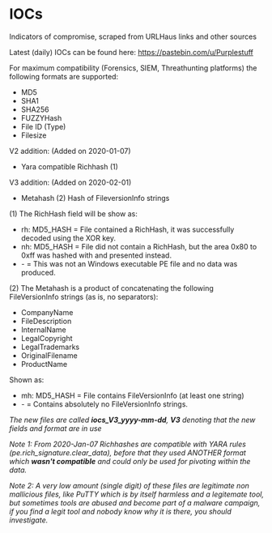 # IOCs
Indicators of compromise, scraped from URLHaus links and other sources

Latest (daily) IOCs can be found here: https://pastebin.com/u/Purplestuff


For maximum compatibility (Forensics, SIEM, Threathunting platforms) the following formats are supported:

- MD5
- SHA1
- SHA256
- FUZZYHash
- File ID (Type)
- Filesize

V2 addition: (Added on 2020-01-07)
- Yara compatible Richhash (1)

V3 addition: (Added on 2020-02-01)
- Metahash (2) Hash of FileversionInfo strings


(1) The RichHash field  will be show as:

- rh: MD5_HASH = File contained a RichHash, it was successfully decoded using the XOR key.
- nh: MD5_HASH = File did not contain a RichHash, but the area 0x80 to 0xff was hashed with and presented instead.
- \- = This was not an Windows executable PE file and no data was produced.
  
(2) The Metahash is a product of concatenating the following FileVersionInfo strings (as is, no separators):
- CompanyName
- FileDescription
- InternalName
- LegalCopyright
- LegalTrademarks
- OriginalFilename
- ProductName

Shown as:
- mh: MD5_HASH = File contains FileVersionInfo (at least one string)
- \- = Contains absolutely no FileVersionInfo strings.


*The new files are called **iocs_V3_yyyy-mm-dd**, **V3** denoting that the new fields and format are in use*

*Note 1: From 2020-Jan-07 Richhashes are compatible with YARA rules (pe.rich_signature.clear_data), before that they used ANOTHER format which **wasn't compatible** and could only be used for pivoting within the data.*

*Note 2: A very low amount (single digit) of these files are legitimate non mallicious files, like PuTTY which is by itself harmless and a legitemate tool, but sometimes tools are abused and become part of a malware campaign, if you find a legit tool and nobody know why it is there, you should investigate.*
